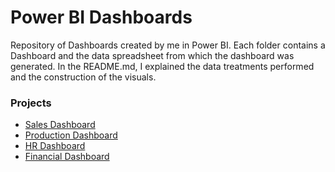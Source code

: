 # Power BI Dashboards
Repository of Dashboards created by me in Power BI. Each folder contains a Dashboard and the data spreadsheet from which the dashboard was generated. In the README.md, I explained the data treatments performed and the construction of the visuals.

### Projects

- [ Sales Dashboard](https://github.com/Brubsy/dashboards-powerbi/tree/main/Dashboard%20de%20Vendas)
- [Production Dashboard](https://github.com/Brubsy/dashboards-powerbi/tree/main/Dashboard%20de%20Produ%C3%A7%C3%A3o)
- [HR Dashboard](https://github.com/Brubsy/dashboards-powerbi/tree/main/Dashboard%20de%20RH)
- [Financial Dashboard](https://github.com/Brubsy/dashboards-powerbi/tree/main/Dashboard%20Financeiro)
